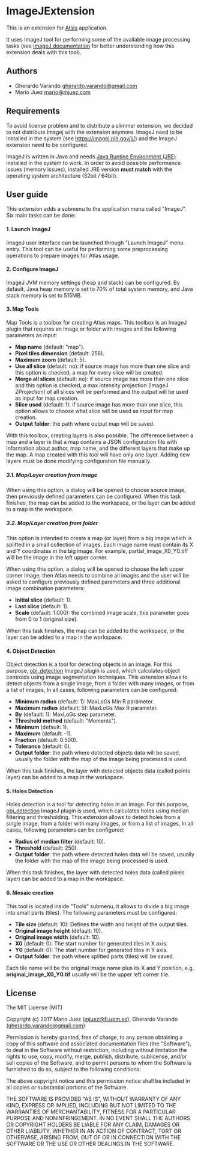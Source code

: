 # ImageJExtension

This is an extension for [Atlas](https://github.com/ComputationalIntelligenceGroup/Atlas) application.

It uses ImageJ tool for performing some of the available image processing tasks (see [ImageJ documentation](https://imagej.nih.gov/ij/) for better understanding how this extension deals with this tool).

## Authors

- Gherardo Varando [gherardo.varando@gmail.com](mailto:gherardo.varando@gmail.com)
- Mario Juez [mario@mjuez.com](mailto:mario@mjuez.com)

## Requirements

To avoid license problem and to distribute a slimmer extension, we decided to not distribute Imagej with the extension anymore. ImageJ need to be installed in the system (see https://imagej.nih.gov/ij/) and the ImageJ extension need to be configured.

ImageJ is written in Java and needs [Java Runtine Environment (JRE)](http://www.oracle.com/technetwork/java/javase/downloads/jre8-downloads-2133155.html) installed in the system to work. In order to avoid possible performance issues (memory issues), installed JRE version **must match** with the operating system architecture (32bit / 64bit).

## User guide

This extension adds a submenu to the application menu called "ImageJ". Six main tasks can be done:

#### 1. Launch ImageJ

ImageJ user interface can be launched through "Launch ImageJ" menu entry. This tool can be useful for performing some preprocessing operations to prepare images for Atlas usage.

#### 2. Configure ImageJ

ImageJ JVM memory settings (heap and stack) can be configured. By default, Java heap memory is set to 70% of total system memory, and Java stack memory is set to 515MB.

#### 3. Map Tools

Map Tools is a toolbox for creating Atlas maps. This toolbox is an ImageJ plugin that requires an image or folder with images and the following parameters as input:

- **Map name** (default: "map").
- **Pixel tiles dimension** (default: 256).
- **Maximum zoom** (default: 5).
- **Use all slice** (default: no): if source image has more than one slice and this option is checked, a map for every slice will be created.
- **Merge all slices** (default: no): if source image has more than one slice and this option is checked, a max intensity projection (ImageJ ZProjection) of all slices will be performed and the output will be used as input for map creation.
- **Slice used** (default: 1): if source image has more than one slice, this option allows to choose what slice will be used as input for map creation.
- **Output folder**: the path where output map will be saved.

With this toolbox, creating layers is also possible. The difference between a map and a layer is that a map contains a JSON configuration file with information about author, map name, and the different layers that make up the map. A map created with this tool will have only one layer. Adding new layers must be done modifying configuration file manually.

##### 3.1. Map/Layer creation from image

When using this option, a dialog will be opened to choose source image, then previously defined parameters can be configured.
When this task finishes, the map can be added to the workspace, or the layer can be added to a map in the workspace.

##### 3.2. Map/Layer creation from folder

This option is intended to create a map (or layer) from a big image which is splitted in a small collection of images. Each image name must contain its X and Y coordinates in the big image. For example, partial_image_X0_Y0.tiff will be the image in the left upper corner.

When using this option, a dialog will be opened to choose the left upper corner image, then Atlas needs to combine all images and the user will be asked to configure previously defined parameters and three additional image combination parameters:

- **Initial slice** (default: 1).
- **Last slice** (default: 1).
- **Scale** (default: 1.000): the combined image scale, this parameter goes from 0 to 1 (original size).

When this task finishes, the map can be added to the workspace, or the layer can be added to a map in the workspace.

#### 4. Object Detection

Object detection is a tool for detecting objects in an image. For this purpose, [obj_detection](https://github.com/ComputationalIntelligenceGroup/obj_detection_toolset) ImageJ plugin is used, which calculates object centroids using image segmentation techniques.
This extension allows to detect objects from a single image, from a folder with many images, or from a list of images, In all cases, following parameters can be configured:

- **Minimum radius** (default: 1): MaxLoGs Min R parameter.
- **Maximum radius** (default: 5): MaxLoGs Max R parameter.
- **By** (default: 1): MaxLoGs step parameter.
- **Threshold method** (default: "Moments").
- **Minimum** (default: 1).
- **Maximum** (default: -1).
- **Fraction** (default: 0.500).
- **Tolerance** (default: 0).
- **Output folder**: the path where detected objects data will be saved, usually the folder with the map of the image being processed is used.

When this task finishes, the layer with detected objects data (called points layer) can be added to a map in the workspace.

#### 5. Holes Detection

Holes detection is a tool for detecting holes in an image. For this purpose, [obj_detection](https://github.com/ComputationalIntelligenceGroup/obj_detection_toolset) ImageJ plugin is used, which calculates holes using median filtering and thresholding.
This extension allows to detect holes from a single image, from a folder with many images, or from a list of images, In all cases, following parameters can be configured:

- **Radius of median filter** (default: 10).
- **Threshold** (default: 250).
- **Output folder**: the path where detected holes data will be saved, usually the folder with the map of the image being processed is used.

When this task finishes, the layer with detected holes data (called pixels layer) can be added to a map in the workspace.

#### 6. Mosaic creation

This tool is located inside "Tools" submenu, it allows to divide a big image into small parts (tiles). The following parameters must be configured:

- **Tile size** (default: 10): Defines the width and height of the output tiles.
- **Original image height** (default: 10).
- **Original image width** (default: 10).
- **X0** (default: 0): The start number for generated tiles in X axis.
- **Y0** (default: 0): The start number for generated tiles in Y axis.
- **Output folder**: the path where splitted parts (tiles) will be saved.

Each tile name will be the original image name plus its X and Y position, e.g. **original_image_X0_Y0.tif** usually will be the upper left corner tile.

## License

The MIT License (MIT)

Copyright (c) 2017 Mario Juez (mjuez@fi.upm.es), Gherardo Varando (gherardo.varando@gmail.com)

Permission is hereby granted, free of charge, to any person obtaining a copy
of this software and associated documentation files (the "Software"), to deal
in the Software without restriction, including without limitation the rights
to use, copy, modify, merge, publish, distribute, sublicense, and/or sell
copies of the Software, and to permit persons to whom the Software is
furnished to do so, subject to the following conditions:

The above copyright notice and this permission notice shall be included in all
copies or substantial portions of the Software.

THE SOFTWARE IS PROVIDED "AS IS", WITHOUT WARRANTY OF ANY KIND, EXPRESS OR
IMPLIED, INCLUDING BUT NOT LIMITED TO THE WARRANTIES OF MERCHANTABILITY,
FITNESS FOR A PARTICULAR PURPOSE AND NONINFRINGEMENT. IN NO EVENT SHALL THE
AUTHORS OR COPYRIGHT HOLDERS BE LIABLE FOR ANY CLAIM, DAMAGES OR OTHER
LIABILITY, WHETHER IN AN ACTION OF CONTRACT, TORT OR OTHERWISE, ARISING FROM,
OUT OF OR IN CONNECTION WITH THE SOFTWARE OR THE USE OR OTHER DEALINGS IN THE
SOFTWARE.
